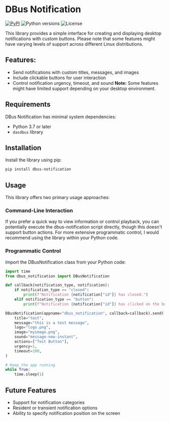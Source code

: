 # DBus Notification

[![PyPI](https://img.shields.io/pypi/v/dbus-notification.svg)](https://pypi.python.org/pypi/dbus-notification)
![Python versions](https://img.shields.io/pypi/pyversions/dbus-notification.svg)
![License](https://img.shields.io/pypi/l/dbus-notification.svg)


This library provides a simple interface for creating and displaying desktop notifications with custom buttons. Please note that some features might have varying levels of support across different Linux distributions.


## Features:

 * Send notifications with custom titles, messages, and images
 * Include clickable buttons for user interaction
 * Control notification urgency, timeout, and sound
**Note:** Some features might have limited support depending on your desktop environment.


## Requirements

DBus Notification has minimal system dependencies:
* Python 3.7 or later
* `dasdbus` library

## Installation

Install the library using pip:

```bash
pip install dbus-notification
```

## Usage

This library offers two primary usage approaches:

### Command-Line Interaction

If you prefer a quick way to view information or control playback, you can potentially execute the dbus-notification script directly, though this doesn't support button actions. For more extensive programmatic control, I would recommend using the library within your Python code.

### Programmatic Control

Import the DBusNotification class from your Python code:

```python
import time
from dbus_notification import DBusNotification

def callback(notification_type, notification):
    if notification_type == "closed":
        print(f"Notification {notification["id"]} has closed.")
    elif notification_type == "button":
        print(f"Notification {notification["id"]} has clicked on the button {notification["button"]}.")

DBusNotification(appname="dbus_notification", callback=callback).send(
    title="test",
    message="this is a test message",
    logo="logo.png",
    image="myimage.png",
    sound="message-new-instant",
    actions=["Test Button"],
    urgency=1,
    timeout=100,
)

# Keep the app running
while True:
    time.sleep(1)
```

## Future Features

 * Support for notification categories
 * Resident or transient notification options
 * Ability to specify notification position on the screen
